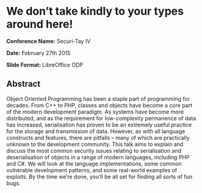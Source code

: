 # We don’t take kindly to your types around here!

**Conference Name:** Securi-Tay IV

**Date:** February 27th 2015

**Slide Format:** LibreOffice ODP

## Abstract

Object Oriented Programming has been a staple part of programming for decades. From C++ to PHP, classes and objects have become a core part of the modern development paradigm. As systems have become more distributed, and as the requirement for low-complexity permanence of data has increased, serialisation has proven to be an extremely useful practice for the storage and transmission of data. However, as with all language constructs and features, there are pitfalls – many of which are practically unknown to the development community. This talk aims to explain and discuss the most common security issues relating to serialisation and deserialisation of objects in a range of modern languages, including PHP and C#. We will look at the language implementations, some common vulnerable development patterns, and some real-world examples of exploits. By the time we’re done, you’ll be all set for finding all sorts of fun bugs.

